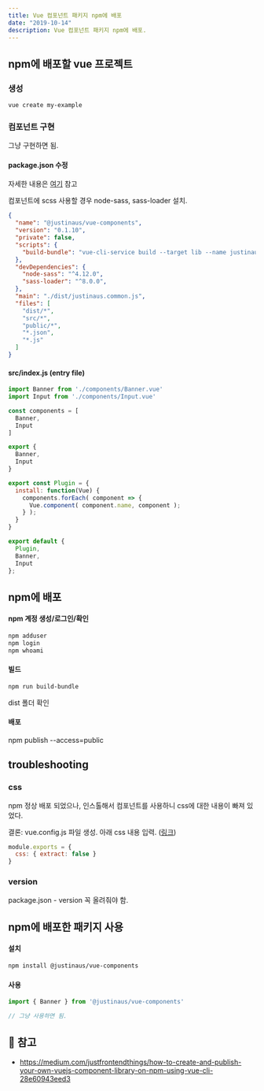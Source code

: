 ```yaml
---
title: Vue 컴포넌트 패키지 npm에 배포
date: "2019-10-14"
description: Vue 컴포넌트 패키지 npm에 배포.
---
```


## npm에 배포할 vue 프로젝트

### 생성
```bash
vue create my-example
```
### 컴포넌트 구현
그냥 구현하면 됨.

#### package.json 수정

자세한 내용은 [여기](https://medium.com/justfrontendthings/how-to-create-and-publish-your-own-vuejs-component-library-on-npm-using-vue-cli-28e60943eed3) 참고

컴포넌트에 scss 사용할 경우 node-sass, sass-loader 설치.

```json
{
  "name": "@justinaus/vue-components",
  "version": "0.1.10",
  "private": false,
  "scripts": {
    "build-bundle": "vue-cli-service build --target lib --name justinaus ./src/index.js",
  },
  "devDependencies": {
    "node-sass": "^4.12.0",
    "sass-loader": "^8.0.0",
  },
  "main": "./dist/justinaus.common.js",
  "files": [
    "dist/*",
    "src/*",
    "public/*",
    "*.json",
    "*.js"
  ]
}
```

#### src/index.js (entry file)

```js
import Banner from './components/Banner.vue'
import Input from './components/Input.vue'

const components = [
  Banner,
  Input
]

export {
  Banner,
  Input
}

export const Plugin = {
  install: function(Vue) {
    components.forEach( component => {
      Vue.component( component.name, component );
    } );
  }
}

export default {
  Plugin,
  Banner,
  Input
};
```

## npm에 배포

#### npm 계정 생성/로그인/확인
```bash
npm adduser
npm login
npm whoami
```

#### 빌드
```bash
npm run build-bundle
```
dist 폴더 확인

#### 배포

npm publish --access=public

## troubleshooting

### css
npm 정상 배포 되었으나, 
인스톨해서 컴포넌트를 사용하니 css에 대한 내용이 빠져 있었다.

결론: vue.config.js 파일 생성.
아래 css 내용 입력. ([링크](https://cli.vuejs.org/guide/build-targets.html#library))

```js
module.exports = {
  css: { extract: false }
}
```

### version
package.json - version 꼭 올려줘야 함.

## npm에 배포한 패키지 사용

#### 설치
```bash
npm install @justinaus/vue-components
```

#### 사용
```js
import { Banner } from '@justinaus/vue-components'

// 그냥 사용하면 됨.
```

## 🔗 참고  
- https://medium.com/justfrontendthings/how-to-create-and-publish-your-own-vuejs-component-library-on-npm-using-vue-cli-28e60943eed3